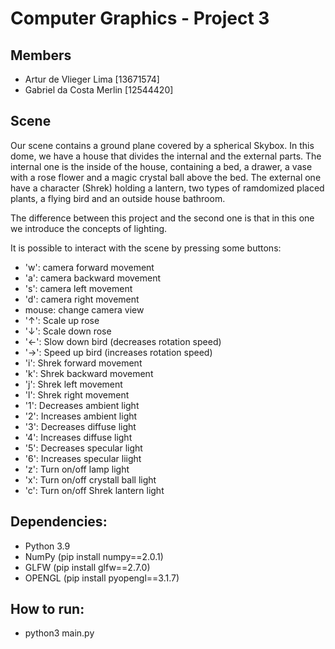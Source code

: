 # Computer Graphics - Project 3

## Members
- Artur de Vlieger Lima [13671574]
- Gabriel da Costa Merlin [12544420]

## Scene
Our scene contains a ground plane covered by a spherical Skybox. In this dome, we have a house that divides the internal and the external parts. The internal one is the inside of the house, containing a bed, a drawer, a vase with a rose flower and a magic crystal ball above the bed. The external one have a character (Shrek) holding a lantern, two types of ramdomized placed plants, a flying bird and an outside house bathroom.

The difference between this project and the second one is that in this one we introduce the concepts of lighting.

It is possible to interact with the scene by pressing some buttons:
- 'w': camera forward movement
- 'a': camera backward movement
- 's': camera left movement
- 'd': camera right movement
- mouse: change camera view
- '↑': Scale up rose
- '↓': Scale down rose
- '←': Slow down bird (decreases rotation speed)
- '→': Speed up  bird (increases rotation speed)
- 'i': Shrek forward movement
- 'k': Shrek backward movement
- 'j': Shrek left movement
- 'l': Shrek right movement
- '1': Decreases ambient light
- '2': Increases ambient light
- '3': Decreases diffuse light
- '4': Increases diffuse light 
- '5': Decreases specular light
- '6': Increases specular liight
- 'z': Turn on/off lamp light
- 'x': Turn on/off crystall ball light
- 'c': Turn on/off Shrek lantern light
 
## Dependencies:

- Python 3.9
- NumPy (pip install numpy==2.0.1)
- GLFW (pip install glfw==2.7.0)
- OPENGL (pip install pyopengl==3.1.7)

## How to run:
- python3 main.py